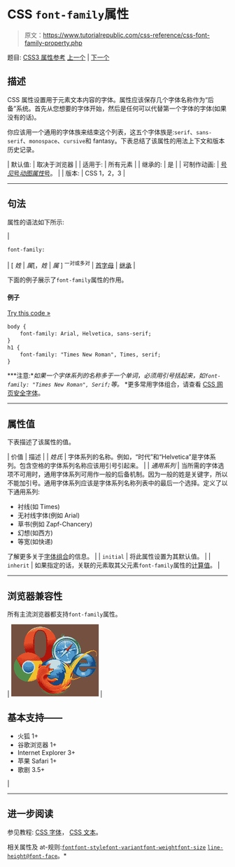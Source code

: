 # CSS `font-family`属性

> 原文：<https://www.tutorialrepublic.com/css-reference/css-font-family-property.php>

题目: [CSS3 属性参考](css3-properties.php) [上一个](css-font-property.php) | [下一个](css-font-size-property.php)

## 描述

CSS 属性设置用于元素文本内容的字体。属性应该保存几个字体名称作为“后备”系统。首先从您想要的字体开始，然后是任何可以代替第一个字体的字体(如果没有的话)。

你应该用一个通用的字体族来结束这个列表，这五个字体族是:`serif`、`sans-serif`、`monospace`、`cursive`和 fantasy。下表总结了该属性的用法上下文和版本历史记录。

| 默认值: | 取决于浏览器 |
| 适用于: | 所有元素 |
| 继承的: | 是 |
| 可制作动画: | [号*见*号*动图属性*号](css-animatable-properties.php)。 |
| 版本: | CSS 1，2，3 |

* * *

## 句法

属性的语法如下所示:

| 

```
font-family: 
```

 | [ *姓* &#124; *属*[，*姓* &#124; *属* ] <sup>一对或多对</sup> &#124; [首字母](../definitions.php#initial) &#124; [继承](../definitions.php#inherit) |

下面的例子展示了`font-family`属性的作用。

#### 例子

[Try this code »](../codelab.php?topic=css&file=font-family-property "Try this code using online Editor")

```
body {
    font-family: Arial, Helvetica, sans-serif;
}
h1 {
    font-family: "Times New Roman", Times, serif;
}
```

 ***注意:**如果一个字体系列的名称多于一个单词，必须用引号括起来，如`font-family: "Times New Roman", Serif;`等。*  *更多常用字体组合，请查看 [CSS 网页安全字体](../css-reference/css-web-safe-fonts.php)。

* * *

## 属性值

下表描述了该属性的值。

| 价值 | 描述 |
| *姓氏* | 字体系列的名称。例如，“时代”和“Helvetica”是字体系列。包含空格的字体系列名称应该用引号引起来。 |
| *通用系列* | 当所需的字体选项不可用时，通用字体系列可用作一般的后备机制。因为一般的姓是关键字，所以不能加引号。通用字体系列应该是字体系列名称列表中的最后一个选择。定义了以下通用系列:

*   衬线(如 Times)
*   无衬线字体(例如 Arial)
*   草书(例如 Zapf-Chancery)
*   幻想(如西方)
*   等宽(如快递)

了解更多关于[字体组合](../css-reference/css-web-safe-fonts.php)的信息。 |
| `initial` | 将此属性设置为其默认值。 |
| `inherit` | 如果指定的话，关联的元素取其父元素`font-family`属性的[计算值](../definitions.php#computed-value)。 |

* * *

## 浏览器兼容性

所有主流浏览器都支持`font-family`属性。

| ![Browsers Icon](img/e9331123c77668c1832e541c2fca1002.png) | 

## 基本支持——

*   火狐 1+
*   谷歌浏览器 1+
*   Internet Explorer 3+
*   苹果 Safari 1+
*   歌剧 3.5+

 |

* * *

## 进一步阅读

参见教程: [CSS 字体](../css-tutorial/css-fonts.php)， [CSS 文本](../css-tutorial/css-text.php)。

相关属性及 at-规则:[`font`](css-font-property.php)[`font-style`](css-font-style-property.php)[`font-variant`](css-font-variant-property.php)[`font-weight`](css-font-weight-property.php)[`font-size`](css-font-size-property.php)
[`line-height`](css-line-height-property.php)[`@font-face`](css-font-face-rule.php)。*